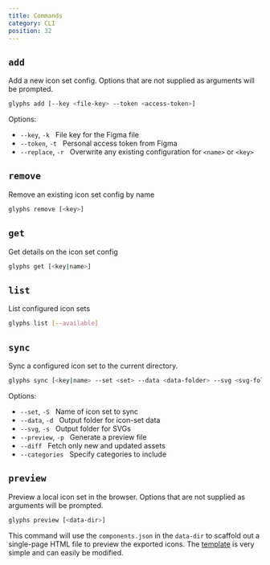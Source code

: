 ```yaml
---
title: Commands
category: CLI
position: 32
---
```


## `add`

Add a new icon set config. Options that are not supplied as arguments will be prompted.

```bash
glyphs add [--key <file-key> --token <access-token>]
```

Options:

- `--key`, `-k`     &nbsp; File key for the Figma file
- `--token`, `-t`   &nbsp; Personal access token from Figma
- `--replace`, `-r` &nbsp; Overwrite any existing configuration for `<name>` or `<key>`

## `remove`

Remove an existing icon set config by name

```bash
glyphs remove [<key>]
```

## `get`

Get details on the icon set config

```bash
glyphs get [<key|name>]
```

## `list`

List configured icon sets

```bash
glyphs list [--available]
```

## `sync`

Sync a configured icon set to the current directory.

```bash
glyphs sync [<key|name> --set <set> --data <data-folder> --svg <svg-folder>]
```

Options:

- `--set`, `-S`     &nbsp; Name of icon set to sync
- `--data`, `-d`    &nbsp; Output folder for icon-set data
- `--svg`, `-s`     &nbsp; Output folder for SVGs
- `--preview`, `-p` &nbsp; Generate a preview file
- `--diff`          &nbsp; Fetch only new and updated assets
- `--categories`    &nbsp; Specify categories to include

## `preview`

Preview a local icon set in the browser. Options that are not supplied as arguments will be prompted.

```bash
glyphs preview [<data-dir>]
```

This command will use the `components.json` in the `data-dir` to scaffold out a single-page HTML file to preview the exported icons. The [template](https://github.com/gorango/glyphs/blob/main/cli/lib/preview/template.pug) is very simple and can easily be modified.
